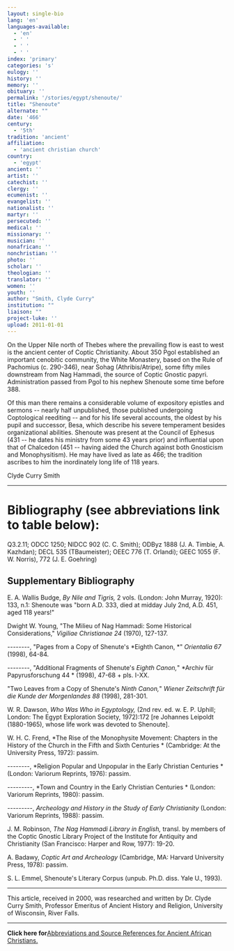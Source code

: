 ```yaml
---
layout: single-bio
lang: 'en'
languages-available:
  - 'en'
  - ' '
  - ' '
  - ' '
index: 'primary'
categories: 's'
eulogy: ''
history: ''
memory: ''
obituary: ''
permalink: '/stories/egypt/shenoute/'
title: "Shenoute"
alternate: ""
date: '466'
century:
  - '5th'
tradition: 'ancient'
affiliation:
  - 'ancient christian church'
country:
  - 'egypt'
ancient: ''
artist: ''
catechist: ''
clergy: ''
ecumenist: ''
evangelist: ''
nationalist: ''
martyr: ''
persecuted: ''
medical: ''
missionary: ''
musician: ''
nonafrican: ''
nonchristian: ''
photo: ''
scholar: ''
theologian: ''
translator: ''
women: ''
youth: ''
author: "Smith, Clyde Curry"
institution: ""
liaison: ""
project-luke: ''
upload: 2011-01-01
---
```




On the Upper Nile north of Thebes where the prevailing flow is east to west is the ancient center of Coptic Christianity.  About 350 Pgol established an important cenobitic community, the White Monastery, based on the Rule of Pachomius (c. 290-346), near Sohag (Athribis/Atripe), some fifty miles downstream from Nag Hammadi, the source of Coptic Gnostic papyri.  Administration passed from Pgol to his nephew Shenoute some time before 388.

Of this man there remains a considerable volume of expository epistles and sermons -- nearly half unpublished, those published undergoing Coptological reediting -- and for his life several accounts, the oldest by his pupil and successor, Besa, which describe his severe temperament besides organizational abilities.  Shenoute was present at the Council of Ephesus (431 -- he dates his ministry from some 43 years prior) and influential upon that of Chalcedon (451 -- having aided the Church against both Gnosticism and Monophysitism).  He may have lived as late as 466; the tradition ascribes to him the inordinately long life of 118 years.

Clyde Curry Smith

---

# Bibliography (see abbreviations link to table below):

Q3.2.11; ODCC 1250; NIDCC 902 (C. C. Smith); ODByz 1888 (J. A. Timbie, A. Kazhdan); DECL 535 (TBaumeister);
OEEC 776 (T. Orlandi); GEEC 1055 (F. W. Norris), 772 (J. E. Goehring)

## Supplementary Bibliography

E. A. Wallis Budge, *By Nile and Tigris,* 2 vols. (London: John Murray, 1920): 133, n.1:  Shenoute was "born A.D. 333, died at midday July 2nd, A.D. 451, aged 118 years!"

Dwight W. Young, "The Milieu of Nag Hammadi: Some Historical Considerations," *Vigiliae Christianae 24* (1970), 127-137.

--------, "Pages from a Copy of Shenute's *Eighth Canon, *" *Orientalia 67* (1998), 64-84.

--------,  "Additional Fragments of Shenute's *Eighth Canon,*" *Archiv f&uuml;r Papyrusforschung 44 * (1998), 47-68 + pls. I-XX.

"Two Leaves from a Copy of Shenute's *Ninth Canon,*" *Wiener Zeitschrift f&uuml;r die Kunde der Morgenlandes 88* (1998), 281-301.

W. R. Dawson, *Who Was Who in Egyptology,* (2nd rev. ed. w. E. P. Uphill; London: The Egypt Exploration Society, 1972):172 [re Johannes Leipoldt (1880-1965), whose life work was devoted to Shenoute].

W. H. C. Frend, *The Rise of the Monophysite Movement: Chapters in the History of the Church in the Fifth and Sixth Centuries * (Cambridge: At the University Press, 1972): passim.

--------, *Religion Popular and Unpopular in the Early Christian Centuries * (London: Variorum Reprints, 1976): passim.

---------, *Town and Country in the Early Christian Centuries * (London: Variorum Reprints, 1980): passim.

---------,  *Archeology and History in the Study of Early Christianity* (London: Variorum Reprints, 1988): passim.

J. M. Robinson, *The Nag Hammadi Library in English,* transl. by members of the Coptic Gnostic Library Project of the Institute for Antiquity and Christianity (San Francisco: Harper and Row, 1977): 19-20.

A. Badawy, *Coptic Art and Archeology* (Cambridge, MA: Harvard University Press, 1978): passim.

S. L. Emmel, Shenoute's Literary Corpus (unpub. Ph.D. diss. Yale U., 1993).

---

This article, received in 2000, was researched and written by Dr. Clyde Curry Smith, Professor Emeritus of Ancient History and Religion, University of Wisconsin, River Falls.

---

**Click here for**[Abbreviations and Source References for Ancient African Christians.]({{site.url}}/resources/ancient-references/)